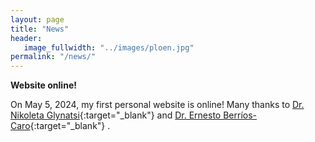 ```yaml
---
layout: page
title: "News"
header:
   image_fullwidth: "../images/ploen.jpg"
permalink: "/news/"
---
```

**Website online!**

On May 5, 2024, my first personal website is online! Many thanks to [Dr. Nikoleta Glynatsi](https://nikoleta-v3.github.io/){:target="_blank"} and [Dr. Ernesto Berríos-Caro](https://ernestoberriosc.github.io/){:target="_blank"} .
